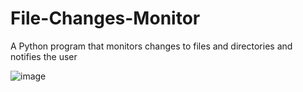 # File-Changes-Monitor

A Python program that monitors changes to files and directories and notifies the user

![image](https://user-images.githubusercontent.com/73473767/222281407-f85ccd36-8c2b-41f8-a3e6-f4c2fd72f4c1.png)
